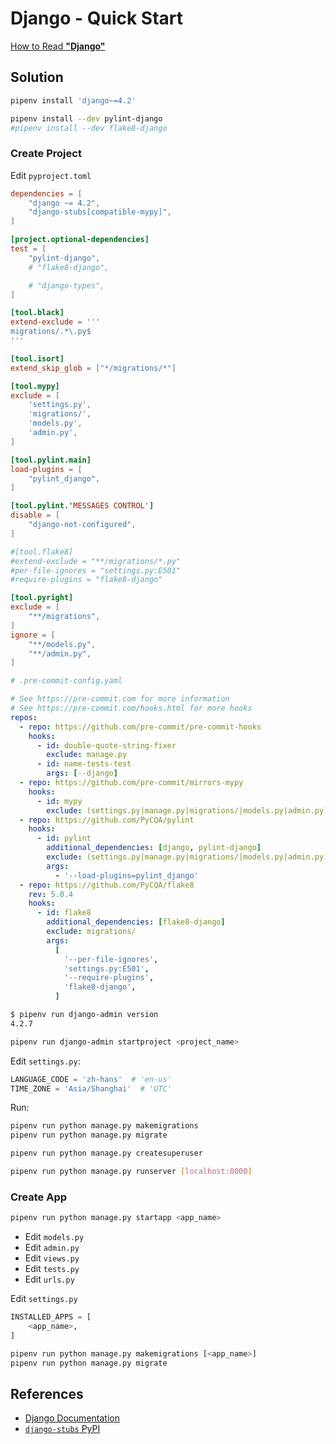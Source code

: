 # Django - Quick Start

[How to Read **"Django"**](https://lucas-six.github.io/python-cookbook/audios/django_pronunciation.mp3)

## Solution

```bash
pipenv install 'django~=4.2'

pipenv install --dev pylint-django
#pipenv install --dev flake8-django
```

### Create Project

Edit `pyproject.toml`

```toml
dependencies = [
    "django ~= 4.2",
    "django-stubs[compatible-mypy]",
]

[project.optional-dependencies]
test = [
    "pylint-django",
    # "flake8-django",

    # "django-types",
]

[tool.black]
extend-exclude = '''
migrations/.*\.py$
'''

[tool.isort]
extend_skip_glob = ["*/migrations/*"]

[tool.mypy]
exclude = [
    'settings.py',
    'migrations/',
    'models.py',
    'admin.py',
]

[tool.pylint.main]
load-plugins = [
    "pylint_django",
]

[tool.pylint.'MESSAGES CONTROL']
disable = [
    "django-not-configured",
]

#[tool.flake8]
#extend-exclude = "**/migrations/*.py"
#per-file-ignores = "settings.py:E501"
#require-plugins = "flake8-django"

[tool.pyright]
exclude = [
    "**/migrations",
]
ignore = [
    "**/models.py",
    "**/admin.py",
]
```

```yaml
# .pre-commit-config.yaml

# See https://pre-commit.com for more information
# See https://pre-commit.com/hooks.html for more hooks
repos:
  - repo: https://github.com/pre-commit/pre-commit-hooks
    hooks:
      - id: double-quote-string-fixer
        exclude: manage.py
      - id: name-tests-test
        args: [--django]
  - repo: https://github.com/pre-commit/mirrors-mypy
    hooks:
      - id: mypy
        exclude: (settings.py|manage.py|migrations/|models.py|admin.py)
  - repo: https://github.com/PyCQA/pylint
    hooks:
      - id: pylint
        additional_dependencies: [django, pylint-django]
        exclude: (settings.py|manage.py|migrations/|models.py|admin.py)
        args:
          - '--load-plugins=pylint_django'
  - repo: https://github.com/PyCQA/flake8
    rev: 5.0.4
    hooks:
      - id: flake8
        additional_dependencies: [flake8-django]
        exclude: migrations/
        args:
          [
            '--per-file-ignores',
            'settings.py:E501',
            '--require-plugins',
            'flake8-django',
          ]
```

```bash
$ pipenv run django-admin version
4.2.7

pipenv run django-admin startproject <project_name>
```

Edit `settings.py`:

```python
LANGUAGE_CODE = 'zh-hans'  # 'en-us'
TIME_ZONE = 'Asia/Shanghai'  # 'UTC'
```

Run:

```bash
pipenv run python manage.py makemigrations
pipenv run python manage.py migrate

pipenv run python manage.py createsuperuser

pipenv run python manage.py runserver [localhost:8000]
```

### Create App

```python
pipenv run python manage.py startapp <app_name>
```

- Edit `models.py`
- Edit `admin.py`
- Edit `views.py`
- Edit `tests.py`
- Edit `urls.py`

Edit `settings.py`

```python
INSTALLED_APPS = [
    <app_name>,
]
```

```bash
pipenv run python manage.py makemigrations [<app_name>]
pipenv run python manage.py migrate
```

## References

- [Django Documentation](https://docs.djangoproject.com/)
- [`django-stubs` PyPI](https://pypi.org/project/django-stubs/)
